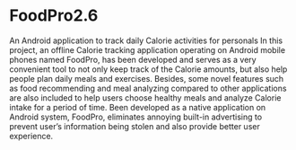 # FoodPro2.6
An Android application to track daily Calorie activities for personals 
In this project, an offline Calorie tracking application operating on Android mobile phones named FoodPro, 
has been developed and serves as a very convenient tool to not only keep track of the Calorie amounts, 
but also help people plan daily meals and exercises. 
Besides, some novel features such as food recommending and meal analyzing compared to other
applications are also included to help users choose healthy meals and analyze Calorie intake for a period of time. 
Been developed as a native application on Android system, FoodPro, eliminates annoying built-in advertising to 
prevent user’s information being stolen and also provide better user experience.
